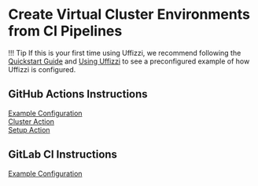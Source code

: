 # Create Virtual Cluster Environments from CI Pipelines

!!! Tip
    If this is your first time using Uffizzi, we recommend following the [Quickstart Guide](quickstart.md) and [Using Uffizzi](using-uffizzi.md) to see a preconfigured example of how Uffizzi is configured.

## GitHub Actions Instructions

[Example Configuration](https://github.com/UffizziCloud/quickstart-k8s)  
[Cluster Action](https://github.com/UffizziCloud/cluster-action)  
[Setup Action](https://github.com/UffizziCloud/setup-action)  

## GitLab CI Instructions

[Example Configuration](https://gitlab.com/uffizzi/quickstart-k8s/-/blob/main/.github/workflows/uffizzi.yml)